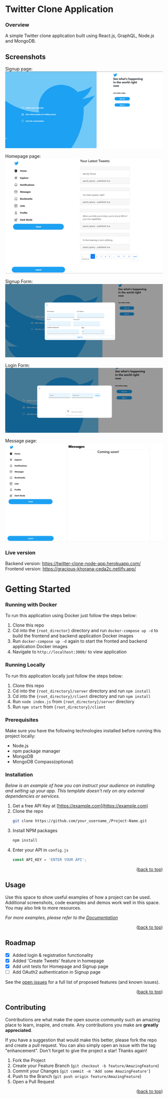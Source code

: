 # Twitter Clone Application 

### Overview 
A simple Twitter clone application built using React.js, GraphQL, Node.js and MongoDB. 

## Screenshots 
Signup page:
![Signup page](/screenshots/signup_image1_new.png)

Homepage page:
![Homepage](/screenshots/homepage_image2.png)

Signup Form:
![Signup page](/screenshots/signup_image2_signupform.png)

Login Form:
![Login page](/screenshots/signup_image3_loginForm.png)

Message page:
![Message page](/screenshots/messages_image1.png)

### Live version  
Backend version: https://twitter-clone-node-app.herokuapp.com/  
Frontend version: https://gracious-khorana-ceda2c.netlify.app/  

# Getting Started
   
### Running with Docker  
To run this application using Docker just follow the steps below:
1. Clone this repo 
2. Cd into the ```{root_director}``` directory and run ```docker-compose up -d``` to 
   build the frontend and backend application Docker images 
3. Run ```docker-compose up -d``` again to start the fronted and backend application 
   Docker images
4. Navigate to ```http://localhost:3000/``` to view application 

### Running Locally 
To run this application locally just follow the steps below:
1. Clone this repo 
2. Cd into the ```{root_directory}/server``` directory and run ```npm install```
3. Cd into the ```{root_directory}/client``` directory and run ```npm install```
4. Run ```node index.js``` from ```{root_directory}/server``` directory 
5. Run ```npm start``` from ```{root_directory}/client``` 


### Prerequisites

Make sure you have the following technologies installed before running this project locally:
* Node.js
* npm package manager 
* MongoDB
* MongoDB Compass(optional)

### Installation

_Below is an example of how you can instruct your audience on installing and setting up your app. This template doesn't rely on any external dependencies or services._

1. Get a free API Key at [https://example.com](https://example.com)
2. Clone the repo
   ```sh
   git clone https://github.com/your_username_/Project-Name.git
   ```
3. Install NPM packages
   ```sh
   npm install
   ```
4. Enter your API in `config.js`
   ```js
   const API_KEY = 'ENTER YOUR API';
   ```

<p align="right">(<a href="#top">back to top</a>)</p>



<!-- USAGE EXAMPLES -->
## Usage

Use this space to show useful examples of how a project can be used. Additional screenshots, code examples and demos work well in this space. You may also link to more resources.

_For more examples, please refer to the [Documentation](https://example.com)_

<p align="right">(<a href="#top">back to top</a>)</p>

## Roadmap

- [x] Added login & registration functionality
- [x] Added 'Create Tweets' feature in homepage 
- [x] Add unit tests for Homepage and Signup page
- [ ] Add OAuth2 authentication in Signup page

See the [open issues](https://github.com/othneildrew/Best-README-Template/issues) for a full list of proposed features (and known issues).

<p align="right">(<a href="#top">back to top</a>)</p>



<!-- CONTRIBUTING -->
## Contributing

Contributions are what make the open source community such an amazing place to learn, inspire, and create. Any contributions you make are **greatly appreciated**.

If you have a suggestion that would make this better, please fork the repo and create a pull request. You can also simply open an issue with the tag "enhancement".
Don't forget to give the project a star! Thanks again!

1. Fork the Project
2. Create your Feature Branch (`git checkout -b feature/AmazingFeature`)
3. Commit your Changes (`git commit -m 'Add some AmazingFeature'`)
4. Push to the Branch (`git push origin feature/AmazingFeature`)
5. Open a Pull Request

<p align="right">(<a href="#top">back to top</a>)</p>


